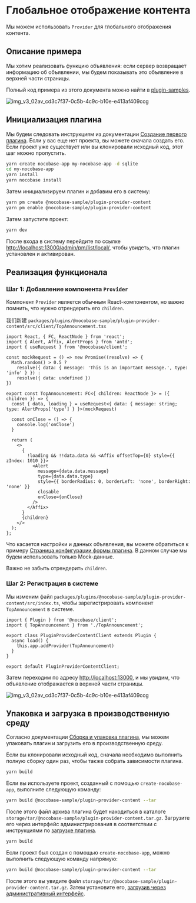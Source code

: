 # Глобальное отображение контента

Мы можем использовать `Provider` для глобального отображения контента.

## Описание примера

Мы хотим реализовать функцию объявления: если сервер возвращает информацию об объявлении, мы будем показывать это объявление в верхней части страницы.

Полный код примера из этого документа можно найти в [plugin-samples](https://github.com/nocobase/plugin-samples/tree/main/packages/plugins/%40nocobase-sample/plugin-provider-content).

![img_v3_02av_cd3c7f37-0c5b-4c9c-b10e-e413af409ccg](https://static-docs.nocobase.com/img_v3_02av_cd3c7f37-0c5b-4c9c-b10e-e413af409ccg.jpg)

## Инициализация плагина

Мы будем следовать инструкциям из документации [Создание первого плагина](/development/your-fisrt-plugin). Если у вас еще нет проекта, вы можете сначала создать его. Если проект уже существует или вы клонировали исходный код, этот шаг можно пропустить.

```bash
yarn create nocobase-app my-nocobase-app -d sqlite
cd my-nocobase-app
yarn install
yarn nocobase install
```

Затем инициализируем плагин и добавим его в систему:

```bash
yarn pm create @nocobase-sample/plugin-provider-content
yarn pm enable @nocobase-sample/plugin-provider-content
```

Затем запустите проект:

```bash
yarn dev
```

После входа в систему перейдите по ссылке [http://localhost:13000/admin/pm/list/local/](http://localhost:13000/admin/pm/list/local/), чтобы увидеть, что плагин установлен и активирован.

## Реализация функционала

### Шаг 1: Добавление компонента `Provider`

Компонент `Provider` является обычным React-компонентом, но важно помнить, что нужно отрендерить его `children`.

我们新建 `packages/plugins/@nocobase-sample/plugin-provider-content/src/client/TopAnnouncement.tsx`

```tsx | pure
import React, { FC, ReactNode } from 'react';
import { Alert, Affix, AlertProps } from 'antd';
import { useRequest } from '@nocobase/client';

const mockRequest = () => new Promise((resolve) => {
  Math.random() > 0.5 ?
    resolve({ data: { message: 'This is an important message.', type: 'info' } }) :
    resolve({ data: undefined })
})

export const TopAnnouncement: FC<{ children: ReactNode }> = ({ children }) => {
  const { data, loading } = useRequest<{ data: { message: string; type: AlertProps['type'] } }>(mockRequest)

  const onClose = () => {
    console.log('onClose')
  }

  return (
    <>
      {
        !loading && !!data.data && <Affix offsetTop={0} style={{ zIndex: 1010 }}>
          <Alert
            message={data.data.message}
            type={data.data.type}
            style={{ borderRadius: 0, borderLeft: 'none', borderRight: 'none' }}
            closable
            onClose={onClose}
          />
        </Affix>
      }
      {children}
    </>
  );
};
```

Что касается настройки и данных объявления, вы можете обратиться к примеру [Страница конфигурации формы плагина](/plugin-samples/plugin-settings/form). В данном случае мы будем использовать только Mock-данные.

Важно не забыть отрендерить `children`.

### Шаг 2: Регистрация в системе

Мы изменим файл `packages/plugins/@nocobase-sample/plugin-provider-content/src/index.ts`, чтобы зарегистрировать компонент `TopAnnouncement` в системе.

```tsx | pure
import { Plugin } from '@nocobase/client';
import { TopAnnouncement } from './TopAnnouncement';

export class PluginProviderContentClient extends Plugin {
  async load() {
    this.app.addProvider(TopAnnouncement)
  }
}

export default PluginProviderContentClient;
```

Затем переходим по адресу [http://localhost:13000](http://localhost:13000), и мы увидим, что объявление отображается в верхней части страницы.

![img_v3_02av_cd3c7f37-0c5b-4c9c-b10e-e413af409ccg](https://static-docs.nocobase.com/img_v3_02av_cd3c7f37-0c5b-4c9c-b10e-e413af409ccg.jpg)

## Упаковка и загрузка в производственную среду

Согласно документации [Сборка и упаковка плагина](/development/your-fisrt-plugin#构建并打包插件), мы можем упаковать плагин и загрузить его в производственную среду.

Если вы клонировали исходный код, сначала необходимо выполнить полную сборку один раз, чтобы также собрать зависимости плагина. 

```bash
yarn build
```

Если вы используете проект, созданный с помощью `create-nocobase-app`, выполните следующую команду:

```bash
yarn build @nocobase-sample/plugin-provider-content --tar
```

После этого файл архива плагина будет находиться в каталоге `storage/tar/@nocobase-sample/plugin-provider-content.tar.gz`. Загрузите его через интерфейс администрирования в соответствии с инструкциями по [загрузке плагина](/welcome/getting-started/plugin).
```bash
yarn build
```

Если проект был создан с помощью `create-nocobase-app`, можно выполнить следующую команду напрямую:

```bash
yarn build @nocobase-sample/plugin-provider-content --tar
```

После этого вы увидите файл `storage/tar/@nocobase-sample/plugin-provider-content.tar.gz`. Затем установите его, [загрузив через административный интерфейс](/welcome/getting-started/plugin).